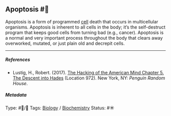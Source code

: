 ## Apoptosis  #🧠

Apoptosis is a form of programmed [cell]() death that occurs in multicellular organisms. Apoptosis is inherent to all cells in the body; it’s the self-destruct program that keeps good cells from turning bad (e.g., cancer). Apoptosis is a normal and very important process throughout the body that clears away overworked, mutated, or just plain old and decrepit cells.

---

##### References

* Lustig, H., Robert. (2017). [The Hacking of the American Mind Chapter 5. The Descent into Hades](The%20Hacking%20of%20the%20American%20Mind%20Chapter%205.%20The%20Descent%20into%20Hades.md) (Location 972). New York, NY: *Penguin Random House*.

##### Metadata

Type: #🔵/🔵 
Tags: [Biology]() / [Biochemistry](Biochemistry.md) 
Status: #☀️ 
